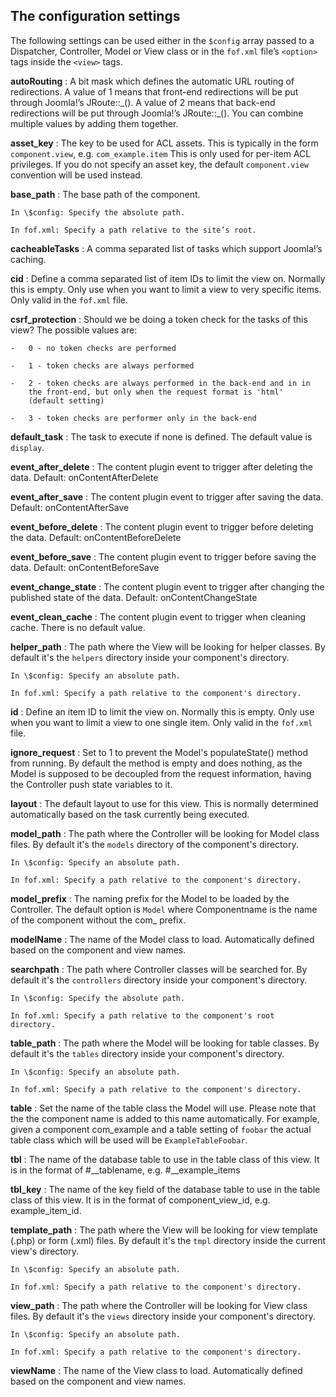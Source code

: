 The configuration settings
--------------------------

The following settings can be used either in the `$config` array passed
to a Dispatcher, Controller, Model or View class or in the `fof.xml`
file’s `<option>` tags inside the `<view>` tags.

**autoRouting**
:   A bit mask which defines the automatic URL routing of redirections.
    A value of 1 means that front-end redirections will be put through
    Joomla!’s JRoute::\_(). A value of 2 means that back-end
    redirections will be put through Joomla!’s JRoute::\_(). You can
    combine multiple values by adding them together.
    
**asset_key**
:	The key to be used for ACL assets. This is typically in the form `component.view`, e.g. `com_example.item` This is only used for per-item ACL privileges. If you do not specify an asset key, the default `component.view` convention will be used instead.

**base\_path**
:   The base path of the component.

    In \$config: Specify the absolute path.

    In fof.xml: Specify a path relative to the site’s root.

**cacheableTasks**
:   A comma separated list of tasks which support Joomla!’s caching.

**cid**
:   Define a comma separated list of item IDs to limit the view on.
    Normally this is empty. Only use when you want to limit a view to
    very specific items. Only valid in the `fof.xml` file.

**csrf\_protection**
:   Should we be doing a token check for the tasks of this view? The
    possible values are:

    -   0 - no token checks are performed

    -   1 - token checks are always performed

    -   2 - token checks are always performed in the back-end and in in
        the front-end, but only when the request format is 'html'
        (default setting)

    -   3 - token checks are performer only in the back-end

**default\_task**
:   The task to execute if none is defined. The default value is
    `display`.

**event\_after\_delete**
:   The content plugin event to trigger after deleting the data.
    Default: onContentAfterDelete

**event\_after\_save**
:   The content plugin event to trigger after saving the data. Default:
    onContentAfterSave

**event\_before\_delete**
:   The content plugin event to trigger before deleting the data.
    Default: onContentBeforeDelete

**event\_before\_save**
:   The content plugin event to trigger before saving the data. Default:
    onContentBeforeSave

**event\_change\_state**
:   The content plugin event to trigger after changing the published
    state of the data. Default: onContentChangeState

**event\_clean\_cache**
:   The content plugin event to trigger when cleaning cache. There is no
    default value.

**helper\_path**
:   The path where the View will be looking for helper classes. By
    default it's the `helpers` directory inside your component's
    directory.

    In \$config: Specify an absolute path.

    In fof.xml: Specify a path relative to the component's directory.

**id**
:   Define an item ID to limit the view on. Normally this is empty. Only
    use when you want to limit a view to one single item. Only valid in
    the `fof.xml` file.

**ignore\_request**
:   Set to 1 to prevent the Model's populateState() method from running.
    By default the method is empty and does nothing, as the Model is
    supposed to be decoupled from the request information, having the
    Controller push state variables to it.

**layout**
:   The default layout to use for this view. This is normally determined
    automatically based on the task currently being executed.

**model\_path**
:   The path where the Controller will be looking for Model class files.
    By default it's the `models` directory of the component's directory.

    In \$config: Specify an absolute path.

    In fof.xml: Specify a path relative to the component's directory.

**model\_prefix**
:   The naming prefix for the Model to be loaded by the Controller. The
    default option is `Model` where Componentname is the name of the
    component without the com\_ prefix.

**modelName**
:   The name of the Model class to load. Automatically defined based on
    the component and view names.

**searchpath**
:   The path where Controller classes will be searched for. By default
    it's the `controllers` directory inside your component's directory.

    In \$config: Specify the absolute path.

    In fof.xml: Specify a path relative to the component's root
    directory.

**table\_path**
:   The path where the Model will be looking for table classes. By
    default it's the `tables` directory inside your component's
    directory.

    In \$config: Specify an absolute path.

    In fof.xml: Specify a path relative to the component's directory.

**table**
:   Set the name of the table class the Model will use. Please note that
    the the component name is added to this name automatically. For
    example, given a component com\_example and a table setting of
    `foobar` the actual table class which will be used will be
    `ExampleTableFoobar`.

**tbl**
:   The name of the database table to use in the table class of this
    view. It is in the format of \#\_\_tablename, e.g.
    \#\_\_example\_items

**tbl\_key**
:   The name of the key field of the database table to use in the table
    class of this view. It is in the format of component\_view\_id, e.g.
    example\_item\_id.

**template\_path**
:   The path where the View will be looking for view template (.php) or
    form (.xml) files. By default it's the `tmpl` directory inside the
    current view's directory.

    In \$config: Specify an absolute path.

    In fof.xml: Specify a path relative to the component's directory.

**view\_path**
:   The path where the Controller will be looking for View class files.
    By default it's the `views` directory inside your component's
    directory.

    In \$config: Specify an absolute path.

    In fof.xml: Specify a path relative to the component's directory.

**viewName**
:   The name of the View class to load. Automatically defined based on
    the component and view names.